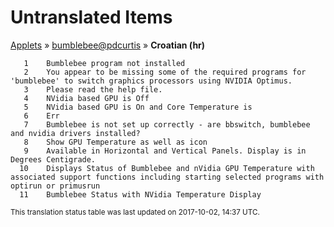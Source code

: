 # Untranslated Items
[Applets](../../../README.md) &#187; [bumblebee@pdcurtis](../README.md) &#187; **Croatian (hr)**

       1	Bumblebee program not installed
       2	You appear to be missing some of the required programs for 'bumblebee' to switch graphics processors using NVIDIA Optimus.
       3	Please read the help file.
       4	NVidia based GPU is Off
       5	NVidia based GPU is On and Core Temperature is
       6	Err
       7	Bumblebee is not set up correctly - are bbswitch, bumblebee and nvidia drivers installed?
       8	Show GPU Temperature as well as icon
       9	Available in Horizontal and Vertical Panels. Display is in Degrees Centigrade.
      10	Displays Status of Bumblebee and nVidia GPU Temperature with associated support functions including starting selected programs with optirun or primusrun
      11	Bumblebee Status with NVidia Temperature Display

<sup>This translation status table was last updated on 2017-10-02, 14:37 UTC.</sup>
